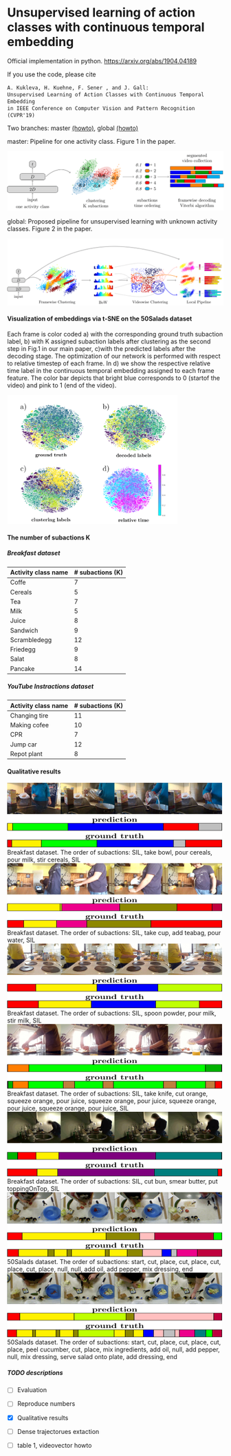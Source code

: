 # Unsupervised learning of action classes with continuous temporal embedding

Official implementation in python.  https://arxiv.org/abs/1904.04189

If you use the code, please cite


```
A. Kukleva, H. Kuehne, F. Sener , and J. Gall:
Unsupervised Learning of Action Classes with Continuous Temporal Embedding 
in IEEE Conference on Computer Vision and Pattern Recognition (CVPR'19)
```

Two branches: master [(howto)](https://github.com/Annusha/unsup_temp_embed/blob/master/HOWTO_master.md), global [
(howto)](https://github.com/Annusha/unsup_temp_embed/blob/global/HOWTO_global.md)

master: 
Pipeline for one activity class. Figure 1 in the paper.

![alt text](https://github.com/Annusha/unsup_temp_embed/blob/master/supp_mat/local_pipeline_v.png)

global:
Proposed pipeline for unsupervised learning with unknown activity classes. Figure 2 in the paper.

![alt text](https://github.com/Annusha/unsup_temp_embed/blob/master/supp_mat/global_pipeline_v.png)


#### Visualization of embeddings via t-SNE on the 50Salads dataset

Each frame is color coded a) with the corresponding ground truth subaction label, b) with K assigned subaction labels after clustering as the second step in Fig.1 in our main paper, c)with the predicted labels after the decoding stage. The optimization of our network is performed with respect to relative timestep of each frame. In d) we show the respective relative time label in the continuous temporal embedding assigned to each frame feature. The color bar depicts that bright blue corresponds to 0 (startof the video) and pink to 1 (end of the video).

<!--- ![alt text](https://github.com/Annusha/unsup_temp_embed/blob/master/supp_mat/embedding.png) --->
<img src="https://github.com/Annusha/unsup_temp_embed/blob/master/supp_mat/embedding.png" height="300">


#### The number of subactions K

##### Breakfast dataset

| Activity class name  | # subactions (K) |
| -------------------- | ---------------- |
|        Coffe         |        7         |
|        Cereals       |        5         |
|        Tea           |        7         |
|        Milk          |        5         |
|        Juice         |        8         |
|        Sandwich      |        9         |
|        Scrambledegg  |       12         |
|        Friedegg      |        9         |
|        Salat         |        8         |
|        Pancake       |       14         |

##### YouTube Instractions dataset

| Activity class name  | # subactions (K) |
| -------------------- | ---------------- |
|        Changing tire |       11         |
|        Making cofee  |       10         |
|        CPR           |        7         |
|        Jump car      |       12         |
|        Repot plant   |        8         |


#### Qualitative results

<img src="https://github.com/Annusha/unsup_temp_embed/blob/master/supp_mat/cereals.png" height="150" width="500">
Breakfast dataset. The order of subactions: SIL, take bowl, pour cereals, pour milk, stir cereals, SIL

<img src="https://github.com/Annusha/unsup_temp_embed/blob/master/supp_mat/tea.png" height="150" width="500">
Breakfast dataset. The order of subactions: SIL, take cup, add teabag, pour water, SIL

<img src="https://github.com/Annusha/unsup_temp_embed/blob/master/supp_mat/milk.png" height="150" width="500">
Breakfast dataset. The order of subactions: SIL, spoon powder, pour milk, stir milk, SIL

<img src="https://github.com/Annusha/unsup_temp_embed/blob/master/supp_mat/juice.png" height="150" width="500">
Breakfast dataset. The order of subactions: SIL, take knife, cut orange, squeeze orange, pour juice, squeeze orange, pour juice, squeeze orange, pour juice, squeeze orange, pour juice, SIL

<img src="https://github.com/Annusha/unsup_temp_embed/blob/master/supp_mat/sandwich.png" height="150" width="500">
Breakfast dataset. The order of subactions: SIL, cut bun, smear butter, put toppingOnTop, SIL

<img src="https://github.com/Annusha/unsup_temp_embed/blob/master/supp_mat/rgb-01-1_frames.png" height="150" width="500">
50Salads dataset. The order of subactions: start, cut, place, cut, place, cut, place, cut, place, null, null, add oil, add pepper, mix dressing, end

<img src="https://github.com/Annusha/unsup_temp_embed/blob/master/supp_mat/rgb-25-2_frames.png" height="150" width="500">
50Salads dataset. The order of subactions: start, cut, place, cut, place, cut, place, peel cucumber, cut, place, mix ingredients, add oil, null, add pepper, null, mix dressing, serve salad onto plate, add dressing, end



##### TODO descriptions

- [ ] Evaluation
- [ ] Reproduce numbers
- [x] Qualitative results
- [ ] Dense trajectorues extaction
- [ ] table 1, videovector howto  


